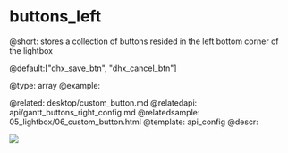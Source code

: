 buttons_left
=============
@short: stores a collection of buttons resided in the left bottom corner of the lightbox

@default:["dhx_save_btn", "dhx_cancel_btn"]

@type: array
@example:
<style>
    .complete_button{
        margin-top: 2px;
        background-image:url("common/v_complete.png");
        width: 20px;
    }
</style>
<script>
	gantt.config.buttons_left=["dhx_save_btn","dhx_cancel_btn","complete_button"]; /*!*/
	gantt.locale.labels["complete_button"] = "Complete";
	gantt.init("gantt_here");

	gantt.attachEvent("onLightboxButton", function(button_id, node, e){
		if(button_id == "complete_button"){
			var id = gantt.getState().lightbox;
        	gantt.getTask(id).progress = 1;
        	gantt.updateTask(id);
        	gantt.hideLightbox();
		}
	});
</script>

@related:
	 desktop/custom_button.md
@relatedapi:
	api/gantt_buttons_right_config.md
@relatedsample:
	05_lightbox/06_custom_button.html
@template:	api_config
@descr:

<img src="api/property_buttons_left.png"/>